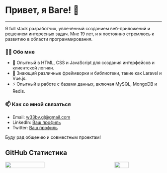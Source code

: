# Привет, я Ваге! 👋

---

Я full stack разработчик, увлечённый созданием веб-приложений и решением интересных задач. Мне 19 лет, и я постоянно стремлюсь к развитию в области программирования.

### 🧑‍💻 Обо мне

- 🌌 Опытный в HTML, CSS и JavaScript для создания интерфейсов и клиентской логики.
- 🌱 Знающий различные фреймворки и библиотеки, такие как Laravel и Vue.js.
- ⚡ Опытный в работе с базами данных, включая MySQL, MongoDB и Redis.

### 📫 Как со мной связаться

- Email: w33bv.gl@gmail.com
- LinkedIn: [Ваш профиль](https://linkedin.com/in/ваш-профиль)
- Twitter: [Ваш профиль](https://twitter.com/ваш-профиль)

Буду рад общению и совместным проектам!
## GitHub Статистика
<div style="display: flex; gap: 100px;">
  <img src="https://github-readme-stats.vercel.app/api?username=w33bvGL&show_icons=true&theme=dark" width="50%">
  <img src="https://github-readme-stats.vercel.app/api/top-langs/?username=w33bvGL&layout=compact&theme=dark&langs_count=20" width="30%">
</div>

